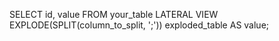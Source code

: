 SELECT id, value
FROM your_table
LATERAL VIEW EXPLODE(SPLIT(column_to_split, ';')) exploded_table AS value;
